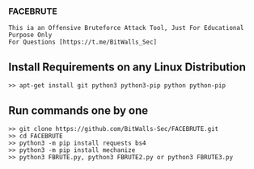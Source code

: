 ### FACEBRUTE
```
This ia an Offensive Bruteforce Attack Tool, Just For Educational Purpose Only
For Questions [https://t.me/BitWalls_Sec]
```

## Install Requirements on any Linux Distribution
```
>> apt-get install git python3 python3-pip python python-pip
```

## Run commands one by one
```
>> git clone https://github.com/BitWalls-Sec/FACEBRUTE.git
>> cd FACEBRUTE
>> python3 -m pip install requests bs4
>> python3 -m pip install mechanize
>> python3 FBRUTE.py, python3 FBRUTE2.py or python3 FBRUTE3.py
```



